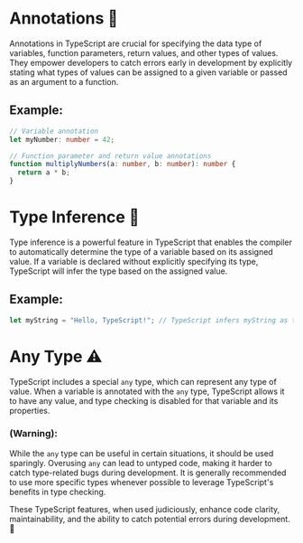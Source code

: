 # Annotations 📝

Annotations in TypeScript are crucial for specifying the data type of variables, function parameters, return values, and other types of values. They empower developers to catch errors early in development by explicitly stating what types of values can be assigned to a given variable or passed as an argument to a function.

## Example:

```typescript
// Variable annotation
let myNumber: number = 42;

// Function parameter and return value annotations
function multiplyNumbers(a: number, b: number): number {
  return a * b;
}
```

# Type Inference 🧠

Type inference is a powerful feature in TypeScript that enables the compiler to automatically determine the type of a variable based on its assigned value. If a variable is declared without explicitly specifying its type, TypeScript will infer the type based on the assigned value.

## Example:

```typescript
let myString = "Hello, TypeScript!"; // TypeScript infers myString as type string
```

# Any Type ⚠️

TypeScript includes a special `any` type, which can represent any type of value. When a variable is annotated with the `any` type, TypeScript allows it to have any value, and type checking is disabled for that variable and its properties.

### **(Warning):**

While the `any` type can be useful in certain situations, it should be used sparingly. Overusing `any` can lead to untyped code, making it harder to catch type-related bugs during development. It is generally recommended to use more specific types whenever possible to leverage TypeScript's benefits in type checking.

These TypeScript features, when used judiciously, enhance code clarity, maintainability, and the ability to catch potential errors during development. 🚀
